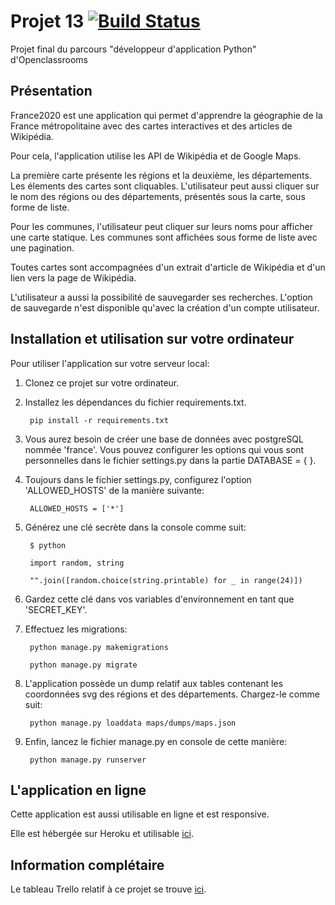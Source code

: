 # Projet 13 [![Build Status](https://travis-ci.org/Tony380/Projet13.svg?branch=main)](https://travis-ci.org/Tony380/Projet13)


Projet final du parcours "développeur d'application Python" d'Openclassrooms

## Présentation
France2020 est une application qui permet d'apprendre la géographie de la France métropolitaine
avec des cartes interactives et des articles de Wikipédia.

Pour cela, l'application utilise les API de Wikipédia et de Google Maps.

La première carte présente les régions et la deuxième, les départements. Les élements des cartes
sont cliquables.
L'utilisateur peut aussi cliquer sur le nom des régions ou des départements, présentés sous la carte,
sous forme de liste.

Pour les communes, l'utilisateur peut cliquer sur leurs noms pour afficher une carte statique.
Les communes sont affichées sous forme de liste avec une pagination.

Toutes cartes sont accompagnées d'un extrait d'article de Wikipédia et d'un lien vers la page de Wikipédia.

L'utilisateur a aussi la possibilité de sauvegarder ses recherches.
L'option de sauvegarde n'est disponible qu'avec la création d'un compte utilisateur.

## Installation et utilisation sur votre ordinateur
Pour utiliser l'application sur votre serveur local:

1. Clonez ce projet sur votre ordinateur.

2. Installez les dépendances du fichier requirements.txt.

        pip install -r requirements.txt
        
3. Vous aurez besoin de créer une base de données avec postgreSQL nommée 'france'.
Vous pouvez configurer les options qui vous sont personnelles dans le fichier settings.py
dans la partie DATABASE = { }.

4. Toujours dans le fichier settings.py, configurez l'option 'ALLOWED_HOSTS' de la manière suivante:

        ALLOWED_HOSTS = ['*']
        
5. Générez une clé secrète dans la console comme suit:

        $ python
    
        import random, string
    
        "".join([random.choice(string.printable) for _ in range(24)])

6. Gardez cette clé dans vos variables d'environnement en tant que 'SECRET_KEY'.

7. Effectuez les migrations:

        python manage.py makemigrations
        
        python manage.py migrate

8. L'application possède un dump relatif aux tables contenant les coordonnées svg des régions
et des départements. Chargez-le comme suit:

        python manage.py loaddata maps/dumps/maps.json

9. Enfin, lancez le fichier manage.py en console de cette manière:

        python manage.py runserver


## L'application en ligne
Cette application est aussi utilisable en ligne et est responsive.

Elle est hébergée sur Heroku et utilisable [ici](https://france2020.herokuapp.com "purbeurre").

## Information complétaire
Le tableau Trello relatif à ce projet se trouve [ici](https://trello.com/b/exMtG38m/projet-13 "Tableau Trello").
